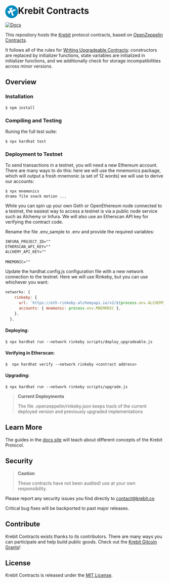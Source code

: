 # <img src="krebit-icon.png" alt="Krebit" height="40px" align="left"> Krebit Contracts

[![Docs](https://img.shields.io/badge/docs-%F0%9F%93%84-blue)](https://docs.krebit.id)

This repository hosts the [Krebit] protocol contracts, based on [OpenZeppelin Contracts].

[krebit]: http://krebit.id
[openzeppelin contracts]: https://github.com/OpenZeppelin/openzeppelin-contracts

It follows all of the rules for [Writing Upgradeable Contracts]: constructors are replaced by initializer functions, state variables are initialized in initializer functions, and we additionally check for storage incompatibilities across minor versions.

[writing upgradeable contracts]: https://docs.openzeppelin.com/upgrades-plugins/writing-upgradeable

## Overview

### Installation

```console
$ npm install
```

### Compiling and Testing

Runing the full test suite:

```console
$ npx hardhat test

```

### Deployment to Testnet

To send transactions in a testnet, you will need a new Ethereum account. There are many ways to do this: here we will use the mnemonics package, which will output a fresh mnemonic (a set of 12 words) we will use to derive our accounts:

```console
$ npx mnemonics
drama film snack motion ...
```

While you can spin up your own Geth or OpenEthereum node connected to a testnet, the easiest way to access a testnet is via a public node service such as Alchemy or Infura. We will also use an Etherscan API key for verifying the contract code.

Rename the file .env_sample to .env and provide the required variables:

```.env
INFURA_PROJECT_ID=""
ETHERSCAN_API_KEY=""
ALCHEMY_API_KEY=""

MNEMONIC=""
```

Update the hardhat.config.js configuration file with a new network connection to the testnet. Here we will use Rinkeby, but you can use whichever you want:

```hardhat.config.js
networks: {
    rinkeby: {
      url: `https://eth-rinkeby.alchemyapi.io/v2/${process.env.ALCHEMY_API_KEY}`,
      accounts: { mnemonic: process.env.MNEMONIC },
    },
  },
```

#### Deploying:

```console
$ npx hardhat run --network rinkeby scripts/deploy_upgradeable.js

```

#### Verifying in Etherscan:

```console
$  npx hardhat verify --network rinkeby <contract address>

```

#### Upgrading:

```console
$ npx hardhat run --network rinkeby scripts/upgrade.js

```

> **Current Deployments**
>
> The file .openzeppelin/rinkeby.json keeps track of the current deployed version and previously upgraded implementations

## Learn More

The guides in the [docs site](http://docs.krebit.co) will teach about different concepts of the Krebit Protocol.

## Security

> **Caution**
>
> These contracts have not been audited! use at your own responsibility.

Please report any security issues you find directly to contact@krebit.co

Critical bug fixes will be backported to past major releases.

## Contribute

Krebit Contracts exists thanks to its contributors. There are many ways you can participate and help build public goods. Check out the [Krebit Gitcoin Grants](https://gitcoin.co/grants/3522/krebit)!

## License

Krebit Contracts is released under the [MIT License](LICENSE).
